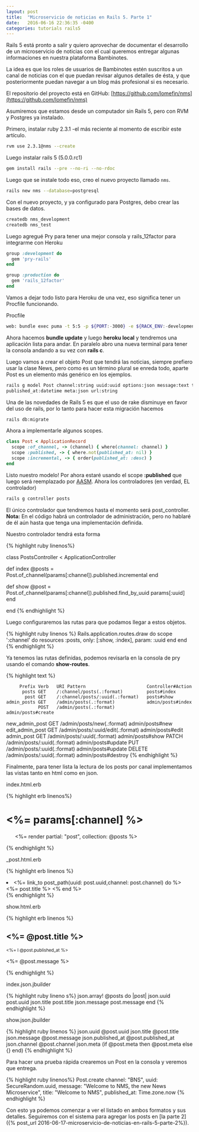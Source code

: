 ```yaml
---
layout: post
title:  "Microservicio de noticias en Rails 5. Parte 1"
date:   2016-06-16 22:36:35 -0400
categories: tutorials rails5
---
```


Rails 5 está pronto a salir y quiero aprovechar de documentar el desarrollo de un microservicio de noticias con el cual queremos entregar algunas informaciones en nuestra plataforma Bambinotes.

La idea es que los roles de usuarios de Bambinotes estén suscritos a un canal de noticias con el que puedan revisar algunos detalles de ésta, y que posteriormente puedan navegar a un blog más profesional si es necesario.

El repositorio del proyecto está en GitHub: [https://github.com/lomefin/nms](https://github.com/lomefin/nms)

Asumiremos que estamos desde un computador sin Rails 5, pero con RVM y Postgres ya instalado.

Primero, instalar ruby 2.3.1 -el más reciente al momento de escribir este artículo.

```bash
rvm use 2.3.1@nms --create
```

Luego instalar rails 5 (5.0.0.rc1)

```bash
gem install rails --pre --no-ri --no-rdoc
```

Luego que se instale todo eso, creo el nuevo proyecto llamado `nms`.

```bash 
rails new nms --database=postgresql
```

Con el nuevo proyecto, y ya configurado para Postgres, debo crear las bases de datos.

```bash
createdb nms_development
createdb nms_test
```

Luego agregué Pry para tener una mejor consola y rails_12factor para integrarme con Heroku

```ruby
group :development do
  gem 'pry-rails'
end

group :production do
  gem 'rails_12factor'
end
```

Vamos a dejar todo listo para Heroku de una vez, eso significa tener un Procfile funcionando.

Procfile

```bash
web: bundle exec puma -t 5:5 -p ${PORT:-3000} -e ${RACK_ENV:-development}
```

Ahora hacemos __bundle update__ y luego __heroku local__ y tendremos una aplicación lista para andar. En paralelo abro una nueva terminal para tener la consola andando a su vez con __rails c__.

Luego vamos a crear el objeto Post que tendrá las noticias, siempre prefiero usar la clase News, pero como es un término plural se enreda todo, aparte Post es un elemento más genérico en los ejemplos.

```bash
rails g model Post channel:string uuid:uuid options:json message:text title:text
published_at:datetime meta:json url:string
```

Una de las novedades de Rails 5 es que el uso de rake disminuye en favor del uso de rails, por lo tanto para hacer esta migración hacemos

```bash
rails db:migrate
```

Ahora a implementarle algunos scopes.

```ruby
class Post < ApplicationRecord
  scope :of_channel, -> (channel) { where(channel: channel) }
  scope :published, -> { where.not(published_at: nil) }
  scope :incremental, -> { order(published_at: :desc) }
end
```

Listo nuestro modelo! Por ahora estaré usando el scope __:published__ que luego será reemplazado por [AASM](https://github.com/aasm/aasm). Ahora los controladores (en verdad, EL controlador)

```bash
rails g controller posts
```

El único controlador que tendremos hasta el momento será post_controller. __Nota:__ En el código habrá un controlador de administración, pero no hablaré de él aún hasta que tenga una implementación definida.

Nuestro controlador tendrá esta forma

{% highlight ruby linenos%}

class PostsController < ApplicationController

  def index
    @posts = Post.of_channel(params[:channel]).published.incremental
  end

  def show
    @post = Post.of_channel(params[:channel]).published.find_by_uuid params[:uuid]
  end

end
{% endhighlight %}

Luego configuraremos las rutas para que podamos llegar a estos objetos.

{% highlight ruby linenos %}
Rails.application.routes.draw do
  scope ':channel' do
    resources :posts, only: [:show, :index], param: :uuid
  end
end
{% endhighlight %}

Ya tenemos las rutas definidas, podemos revisarla en la consola de pry usando el comando __show-routes__.

{% highlight text %}

         Prefix Verb   URI Pattern                       Controller#Action
          posts GET    /:channel/posts(.:format)         posts#index
           post GET    /:channel/posts/:uuid(.:format)   posts#show
    admin_posts GET    /admin/posts(.:format)            admin/posts#index
                POST   /admin/posts(.:format)            admin/posts#create
   new_admin_post GET    /admin/posts/new(.:format)        admin/posts#new
  edit_admin_post GET    /admin/posts/:uuid/edit(.:format) admin/posts#edit
     admin_post GET    /admin/posts/:uuid(.:format)      admin/posts#show
                PATCH  /admin/posts/:uuid(.:format)      admin/posts#update
                PUT    /admin/posts/:uuid(.:format)      admin/posts#update
                DELETE /admin/posts/:uuid(.:format)      admin/posts#destroy
{% endhighlight %}

Finalmente, para tener lista la lectura de los posts por canal implementamos las vistas tanto en html como en json.

index.html.erb

{% highlight erb linenos%}
<h1><%= params[:channel] %></h1>
<ul class="nms-post-list">
  <%= render partial: "post", collection: @posts %>
</ul>
{% endhighlight %}

_post.html.erb

{% highlight erb linenos %}
<li class="nms-post-list-item">
  <%= link_to post_path(uuid: post.uuid,channel: post.channel) do %>
    <%= post.title %>
  <% end %>
</li>
{% endhighlight %}

show.html.erb

{% highlight erb linenos %}
<article class="nms-post" data-uuid="<%= @post.uuid %>">
  <h1 class="nms-post-title"><%= @post.title %></h1>
  <p class="nms-post-header">
    <small class="nms-post-publication-date" 
           data-value="<%= @post.published_at %>">
           <%= l @post.published_at %>
    </small>
  </p>
  <p class="nms-post-message"><%= @post.message %></p>

</article>
{% endhighlight %}

index.json.jbuilder

{% highlight ruby lineno s%}
json.array! @posts do |post|
  json.uuid post.uuid
  json.title post.title
  json.message post.message
end
{% endhighlight %}

show.json.jbuilder

{% highlight ruby linenos %}
json.uuid @post.uuid
json.title @post.title
json.message @post.message
json.published_at @post.published_at
json.channel @post.channel
json.meta (if @post.meta then @post.meta else {} end)
{% endhighlight %}

Para hacer una prueba rápida crearemos un Post en la consola y veremos que entrega.

{% highlight ruby linenos%}
Post.create channel: "BNS", uuid: SecureRandom.uuid, 
            message: "Welcome to NMS, the new News Microservice",
            title: "Welcome to NMS", published_at: Time.zone.now
{% endhighlight %}

Con esto ya podemos comenzar a ver el listado en ambos formatos y sus detalles.
Seguiremos con el sistema para agregar los posts en [la parte 2]({% post_url 2016-06-17-microservicio-de-noticias-en-rails-5-parte-2%}).
